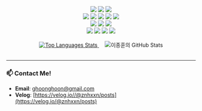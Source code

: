 <div align='center'>
  <img src="https://img.shields.io/badge/JavaScript-F7DF1E?style=for-the-badge&logo=javascript&logoColor=black"/>
  <img src="https://img.shields.io/badge/TypeScript-3178C6?style=for-the-badge&logo=Typescript&logoColor=white"/>
  <img src="https://img.shields.io/badge/Java-007396?style=for-the-badge&logo=java&logoColor=white"/>
  <br/>
  
  <img src="https://img.shields.io/badge/React-61DAFB?style=for-the-badge&logo=React&logoColor=black"/>
  <img src="https://img.shields.io/badge/Node.js-339933?style=for-the-badge&logo=Node.js&logoColor=white"/>
  <img src="https://img.shields.io/badge/Express-000000?style=for-the-badge&logo=express&logoColor=white"/>
  <img src="https://img.shields.io/badge/Spring Boot-6DB33F?style=for-the-badge&logo=spring-boot&logoColor=white"/>
  <img src="https://img.shields.io/badge/Spring Data JPA-6DB33F?style=for-the-badge&logo=spring&logoColor=white"/>
  <br/>

  <img src="https://img.shields.io/badge/MySQL-4479A1?style=for-the-badge&logo=mysql&logoColor=white"/>
  <img src="https://img.shields.io/badge/MariaDB-003545?style=for-the-badge&logo=mariadb&logoColor=white"/>
  <img src="https://img.shields.io/badge/H2-808080?style=for-the-badge&logoColor=white"/>
  <br/>

  <img src="https://img.shields.io/badge/Docker-2496ED?style=for-the-badge&logo=docker&logoColor=white"/>
  <img src="https://img.shields.io/badge/GitHub Actions-2088FF?style=for-the-badge&logo=github-actions&logoColor=white"/>
  <img src="https://img.shields.io/badge/Amazon S3-569A31?style=for-the-badge&logo=amazon-s3&logoColor=white"/>
  <img src="https://img.shields.io/badge/Amazon EC2-FF9900?style=for-the-badge&logo=amazon-ec2&logoColor=white"/>
</div>

<br/>

<div align='center'>
  <a href="https://github.com/anuraghazra/github-readme-stats">
    <img src="https://github-readme-stats.vercel.app/api/top-langs/?username=jonghoon-L&theme=tokyonight&hide=html,css" alt="Top Languages Stats"/>
  </a>
  &nbsp;&nbsp;&nbsp;
  <img src="https://github-readme-stats.vercel.app/api?username=jonghoon-L&show_icons=true&theme=bear&hide=stars&custom_title=%EC%9D%B4%EC%A2%85%ED%9B%88%EC%9D%98%20GitHub%20Stats&hide_rank=true" alt="이종훈의 GitHub Stats"/>
</div>

<br/>

---

### 📫 Contact Me!

- **Email**: ghoonghoon@gmail.com
- **Velog**: [https://velog.io//@znhxxn/posts](https://velog.io/@znhxxn/posts)
